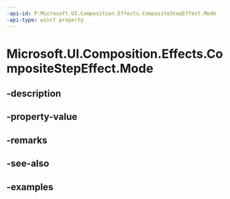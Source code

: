 ```yaml
---
-api-id: P:Microsoft.UI.Composition.Effects.CompositeStepEffect.Mode
-api-type: winrt property
---
```


# Microsoft.UI.Composition.Effects.CompositeStepEffect.Mode

<!--
public Microsoft.UI.Composition.Effects.CanvasComposite Mode { get; set; }
-->


## -description

## -property-value

## -remarks

## -see-also

## -examples


